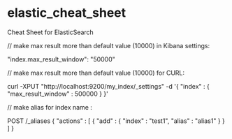# elastic_cheat_sheet
Cheat Sheet for ElasticSearch

// make max result more than default value (10000) in Kibana settings:

"index.max_result_window": "50000"

// make max result more than default value (10000) for CURL:

curl -XPUT "http://localhost:9200/my_index/_settings" -d '{ "index" : { "max_result_window" : 500000 } }'

// make alias for index name :

POST /_aliases
{
    "actions" : [
        { "add" : { "index" : "test1", "alias" : "alias1" } }
    ]
}
